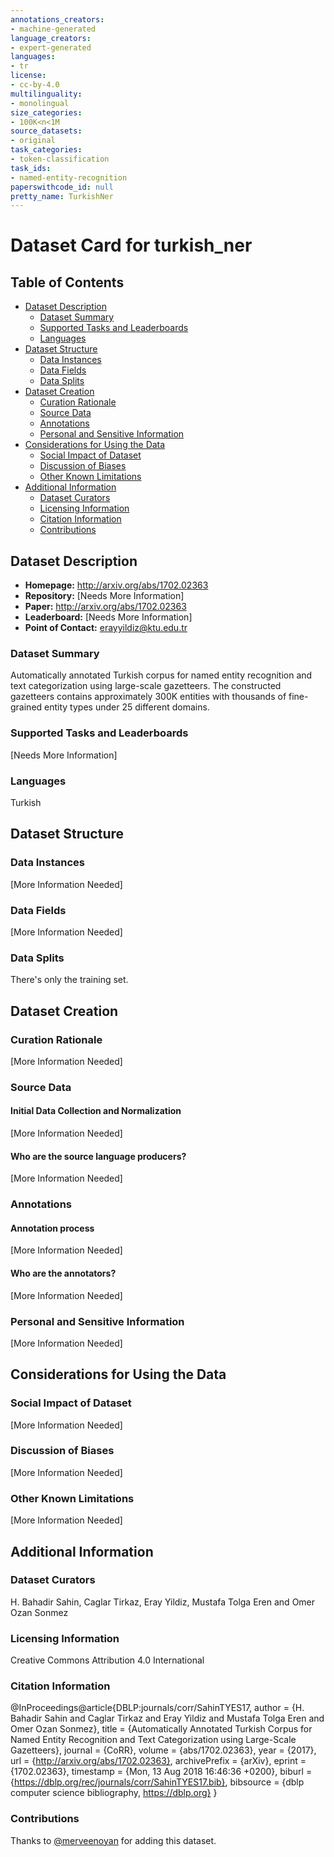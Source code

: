 ```yaml
---
annotations_creators:
- machine-generated
language_creators:
- expert-generated
languages:
- tr
license:
- cc-by-4.0
multilinguality:
- monolingual
size_categories:
- 100K<n<1M
source_datasets:
- original
task_categories:
- token-classification
task_ids:
- named-entity-recognition
paperswithcode_id: null
pretty_name: TurkishNer
---
```



# Dataset Card for turkish_ner

## Table of Contents
- [Dataset Description](#dataset-description)
  - [Dataset Summary](#dataset-summary)
  - [Supported Tasks and Leaderboards](#supported-tasks-and-leaderboards)
  - [Languages](#languages)
- [Dataset Structure](#dataset-structure)
  - [Data Instances](#data-instances)
  - [Data Fields](#data-fields)
  - [Data Splits](#data-splits)
- [Dataset Creation](#dataset-creation)
  - [Curation Rationale](#curation-rationale)
  - [Source Data](#source-data)
  - [Annotations](#annotations)
  - [Personal and Sensitive Information](#personal-and-sensitive-information)
- [Considerations for Using the Data](#considerations-for-using-the-data)
  - [Social Impact of Dataset](#social-impact-of-dataset)
  - [Discussion of Biases](#discussion-of-biases)
  - [Other Known Limitations](#other-known-limitations)
- [Additional Information](#additional-information)
  - [Dataset Curators](#dataset-curators)
  - [Licensing Information](#licensing-information)
  - [Citation Information](#citation-information)
  - [Contributions](#contributions)

## Dataset Description

- **Homepage:** http://arxiv.org/abs/1702.02363
- **Repository:** [Needs More Information]
- **Paper:** http://arxiv.org/abs/1702.02363
- **Leaderboard:** [Needs More Information]
- **Point of Contact:** erayyildiz@ktu.edu.tr

### Dataset Summary

Automatically annotated Turkish corpus for named entity recognition and text categorization using large-scale gazetteers. The constructed gazetteers contains approximately 300K entities with thousands of fine-grained entity types under 25 different domains.

### Supported Tasks and Leaderboards

[Needs More Information]

### Languages

Turkish

## Dataset Structure

### Data Instances

[More Information Needed]

### Data Fields

[More Information Needed]

### Data Splits

There's only the training set.

## Dataset Creation

### Curation Rationale

[More Information Needed]

### Source Data

#### Initial Data Collection and Normalization

[More Information Needed]

#### Who are the source language producers?

[More Information Needed]

### Annotations

#### Annotation process

[More Information Needed]

#### Who are the annotators?

[More Information Needed]

### Personal and Sensitive Information

[More Information Needed]

## Considerations for Using the Data

### Social Impact of Dataset

[More Information Needed]

### Discussion of Biases

[More Information Needed]

### Other Known Limitations

[More Information Needed]

## Additional Information

### Dataset Curators

H. Bahadir Sahin, Caglar Tirkaz, Eray Yildiz, Mustafa Tolga Eren and Omer Ozan Sonmez

### Licensing Information

Creative Commons Attribution 4.0 International

### Citation Information

@InProceedings@article{DBLP:journals/corr/SahinTYES17,
  author    = {H. Bahadir Sahin and
               Caglar Tirkaz and
               Eray Yildiz and
               Mustafa Tolga Eren and
               Omer Ozan Sonmez},
  title     = {Automatically Annotated Turkish Corpus for Named Entity Recognition
               and Text Categorization using Large-Scale Gazetteers},
  journal   = {CoRR},
  volume    = {abs/1702.02363},
  year      = {2017},
  url       = {http://arxiv.org/abs/1702.02363},
  archivePrefix = {arXiv},
  eprint    = {1702.02363},
  timestamp = {Mon, 13 Aug 2018 16:46:36 +0200},
  biburl    = {https://dblp.org/rec/journals/corr/SahinTYES17.bib},
  bibsource = {dblp computer science bibliography, https://dblp.org}
}

### Contributions

Thanks to [@merveenoyan](https://github.com/merveenoyan) for adding this dataset.
